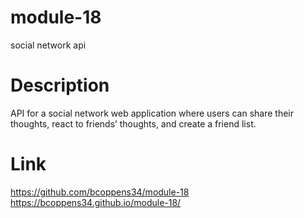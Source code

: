 # module-18
social network api

# Description
 API for a social network web application where users can share their thoughts, react to friends’ thoughts, and create a friend list.
# Link
https://github.com/bcoppens34/module-18
https://bcoppens34.github.io/module-18/
